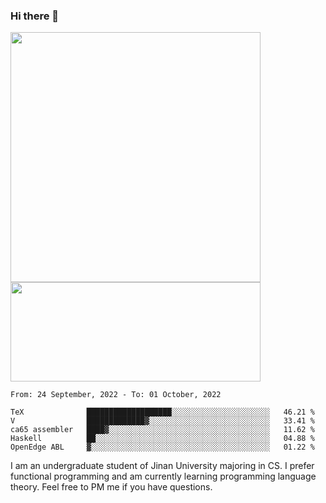 ### Hi there 👋

<!--
**pe200012/pe200012** is a ✨ _special_ ✨ repository because its `README.md` (this file) appears on your GitHub profile.

Here are some ideas to get you started:

- 🔭 I’m currently working on ...
- 🌱 I’m currently learning ...
- 👯 I’m looking to collaborate on ...
- 🤔 I’m looking for help with ...
- 💬 Ask me about ...
- 📫 How to reach me: ...
- 😄 Pronouns: ...
- ⚡ Fun fact: ...
-->
<p>
    <img width="400em" src="https://github-readme-stats.vercel.app/api?username=pe200012&show_icons=true&icon_color=f44336&title_color=757de8">
    <img width="400em" height="159em" src="https://github-readme-stats.vercel.app/api/top-langs/?username=pe200012&hide=html,cmake,css&title_color=757de8&layout=compact">
</p>

<!--START_SECTION:waka-->
```text
From: 24 September, 2022 - To: 01 October, 2022

TeX              ███████████████████░░░░░░░░░░░░░░░░░░░░░░   46.21 % 
V                █████████████▓░░░░░░░░░░░░░░░░░░░░░░░░░░░   33.41 % 
ca65 assembler   ████▓░░░░░░░░░░░░░░░░░░░░░░░░░░░░░░░░░░░░   11.62 % 
Haskell          ██░░░░░░░░░░░░░░░░░░░░░░░░░░░░░░░░░░░░░░░   04.88 % 
OpenEdge ABL     ▓░░░░░░░░░░░░░░░░░░░░░░░░░░░░░░░░░░░░░░░░   01.22 % 
```
<!--END_SECTION:waka-->

I am an undergraduate student of Jinan University majoring in CS. I prefer functional programming and am currently learning programming language theory. Feel free to PM me if you have questions.
